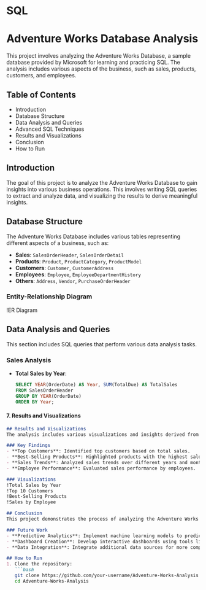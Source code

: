 # SQL
# Adventure Works Database Analysis

This project involves analyzing the Adventure Works Database, a sample database provided by Microsoft for learning and practicing SQL. The analysis includes various aspects of the business, such as sales, products, customers, and employees.

## Table of Contents
- Introduction
- Database Structure
- Data Analysis and Queries
- Advanced SQL Techniques
- Results and Visualizations
- Conclusion
- How to Run

## Introduction
The goal of this project is to analyze the Adventure Works Database to gain insights into various business operations. This involves writing SQL queries to extract and analyze data, and visualizing the results to derive meaningful insights.

## Database Structure
The Adventure Works Database includes various tables representing different aspects of a business, such as:

- **Sales**: `SalesOrderHeader`, `SalesOrderDetail`
- **Products**: `Product`, `ProductCategory`, `ProductModel`
- **Customers**: `Customer`, `CustomerAddress`
- **Employees**: `Employee`, `EmployeeDepartmentHistory`
- **Others**: `Address`, `Vendor`, `PurchaseOrderHeader`

### Entity-Relationship Diagram
!ER Diagram

## Data Analysis and Queries
This section includes SQL queries that perform various data analysis tasks.

### Sales Analysis
- **Total Sales by Year**:
  ```sql
  SELECT YEAR(OrderDate) AS Year, SUM(TotalDue) AS TotalSales
  FROM SalesOrderHeader
  GROUP BY YEAR(OrderDate)
  ORDER BY Year;


#### 7. Results and Visualizations
```markdown
## Results and Visualizations
The analysis includes various visualizations and insights derived from the dataset.

### Key Findings
- **Top Customers**: Identified top customers based on total sales.
- **Best-Selling Products**: Highlighted products with the highest sales volume.
- **Sales Trends**: Analyzed sales trends over different years and months.
- **Employee Performance**: Evaluated sales performance by employees.

### Visualizations
!Total Sales by Year
!Top 10 Customers
!Best-Selling Products
!Sales by Employee

## Conclusion
This project demonstrates the process of analyzing the Adventure Works Database to gain business insights. The SQL queries and visualizations provide a comprehensive understanding of sales, customer behavior, product performance, and employee performance.

### Future Work
- **Predictive Analytics**: Implement machine learning models to predict future sales.
- **Dashboard Creation**: Develop interactive dashboards using tools like Power BI or Tableau.
- **Data Integration**: Integrate additional data sources for more comprehensive analysis.

## How to Run
1. Clone the repository:
   ```bash
   git clone https://github.com/your-username/Adventure-Works-Analysis.git
   cd Adventure-Works-Analysis


